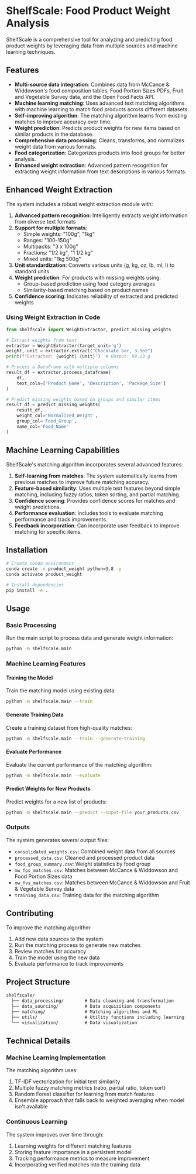 # ShelfScale: Food Product Weight Analysis

ShelfScale is a comprehensive tool for analyzing and predicting food product weights by leveraging data from multiple sources and machine learning techniques.

## Features

- **Multi-source data integration**: Combines data from McCance & Widdowson's food composition tables, Food Portion Sizes PDFs, Fruit and Vegetable Survey data, and the Open Food Facts API.
- **Machine learning matching**: Uses advanced text matching algorithms with machine learning to match food products across different datasets.
- **Self-improving algorithm**: The matching algorithm learns from existing matches to improve accuracy over time.
- **Weight prediction**: Predicts product weights for new items based on similar products in the database.
- **Comprehensive data processing**: Cleans, transforms, and normalizes weight data from various formats.
- **Food categorization**: Categorizes products into food groups for better analysis.
- **Enhanced weight extraction**: Advanced pattern recognition for extracting weight information from text descriptions in various formats.

## Enhanced Weight Extraction

The system includes a robust weight extraction module with:

1. **Advanced pattern recognition**: Intelligently extracts weight information from diverse text formats 
2. **Support for multiple formats**:
   - Simple weights: "100g", "1kg"
   - Ranges: "100-150g"
   - Multipacks: "3 x 100g"
   - Fractions: "1/2 kg", "1 1/2 kg"
   - Mixed units: "1kg 500g"
3. **Unit standardization**: Converts various units (g, kg, oz, lb, ml, l) to standard units
4. **Weight prediction**: For products with missing weights using:
   - Group-based prediction using food category averages
   - Similarity-based matching based on product names
5. **Confidence scoring**: Indicates reliability of extracted and predicted weights

### Using Weight Extraction in Code

```python
from shelfscale import WeightExtractor, predict_missing_weights

# Extract weights from text
extractor = WeightExtractor(target_unit='g')
weight, unit = extractor.extract("Chocolate bar, 3.5oz")
print(f"Extracted: {weight} {unit}")  # Output: 99.23 g

# Process a DataFrame with multiple columns
result_df = extractor.process_dataframe(
    df, 
    text_cols=['Product_Name', 'Description', 'Package_Size']
)

# Predict missing weights based on groups and similar items
result_df = predict_missing_weights(
    result_df,
    weight_col='Normalized_Weight',
    group_col='Food_Group',
    name_col='Food_Name'
)
```

## Machine Learning Capabilities

ShelfScale's matching algorithm incorporates several advanced features:

1. **Self-learning from matches**: The system automatically learns from previous matches to improve future matching accuracy.
2. **Feature-based similarity**: Uses multiple text features beyond simple matching, including fuzzy ratios, token sorting, and partial matching.
3. **Confidence scoring**: Provides confidence scores for matches and weight predictions.
4. **Performance evaluation**: Includes tools to evaluate matching performance and track improvements.
5. **Feedback incorporation**: Can incorporate user feedback to improve matching for specific items.

## Installation

```bash
# Create conda environment
conda create -n product_weight python=3.8 -y
conda activate product_weight

# Install dependencies
pip install -e .
```

## Usage

### Basic Processing

Run the main script to process data and generate weight information:

```bash
python -m shelfscale.main
```

### Machine Learning Features

#### Training the Model

Train the matching model using existing data:

```bash
python -m shelfscale.main --train
```

#### Generate Training Data

Create a training dataset from high-quality matches:

```bash
python -m shelfscale.main --train --generate-training
```

#### Evaluate Performance

Evaluate the current performance of the matching algorithm:

```bash
python -m shelfscale.main --evaluate
```

#### Predict Weights for New Products

Predict weights for a new list of products:

```bash
python -m shelfscale.main --predict --input-file your_products.csv
```

### Outputs

The system generates several output files:

- `consolidated_weights.csv`: Combined weight data from all sources
- `processed_data.csv`: Cleaned and processed product data
- `food_group_summary.csv`: Weight statistics by food group
- `mw_fps_matches.csv`: Matches between McCance & Widdowson and Food Portion Sizes data
- `mw_fvs_matches.csv`: Matches between McCance & Widdowson and Fruit & Vegetable Survey data
- `training_data.csv`: Training data for the matching algorithm

## Contributing

To improve the matching algorithm:

1. Add new data sources to the system
2. Run the matching process to generate new matches
3. Review matches for accuracy
4. Train the model using the new data
5. Evaluate performance to track improvements

## Project Structure

```md
shelfscale/
  ├── data_processing/        # Data cleaning and transformation
  ├── data_sourcing/          # Data acquisition components
  ├── matching/               # Matching algorithms and ML
  ├── utils/                  # Utility functions including learning
  └── visualization/          # Data visualization
```

## Technical Details

### Machine Learning Implementation

The matching algorithm uses:

1. TF-IDF vectorization for initial text similarity
2. Multiple fuzzy matching metrics (ratio, partial ratio, token sort)
3. Random Forest classifier for learning from match features
4. Ensemble approach that falls back to weighted averaging when model isn't available

### Continuous Learning

The system improves over time through:

1. Learning weights for different matching features
2. Storing feature importance in a persistent model
3. Tracking performance metrics to measure improvement
4. Incorporating verified matches into the training data
